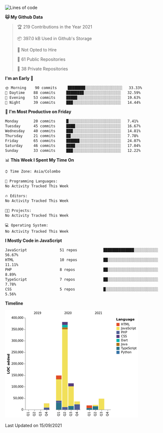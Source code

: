 
<!--START_SECTION:waka-->
![Lines of code](https://img.shields.io/badge/From%20Hello%20World%20I%27ve%20Written-800931%20lines%20of%20code-blue)

**🐱 My Github Data** 

> 🏆 219 Contributions in the Year 2021
 > 
> 📦 397.0 kB Used in Github's Storage 
 > 
> 🚫 Not Opted to Hire
 > 
> 📜 61 Public Repositories 
 > 
> 🔑 38 Private Repositories  
 > 
**I'm an Early 🐤** 

```text
🌞 Morning    90 commits     ████████░░░░░░░░░░░░░░░░░   33.33% 
🌆 Daytime    88 commits     ████████░░░░░░░░░░░░░░░░░   32.59% 
🌃 Evening    53 commits     █████░░░░░░░░░░░░░░░░░░░░   19.63% 
🌙 Night      39 commits     ███░░░░░░░░░░░░░░░░░░░░░░   14.44%

```
📅 **I'm Most Productive on Friday** 

```text
Monday       20 commits     █░░░░░░░░░░░░░░░░░░░░░░░░   7.41% 
Tuesday      45 commits     ████░░░░░░░░░░░░░░░░░░░░░   16.67% 
Wednesday    40 commits     ███░░░░░░░░░░░░░░░░░░░░░░   14.81% 
Thursday     21 commits     ██░░░░░░░░░░░░░░░░░░░░░░░   7.78% 
Friday       65 commits     ██████░░░░░░░░░░░░░░░░░░░   24.07% 
Saturday     46 commits     ████░░░░░░░░░░░░░░░░░░░░░   17.04% 
Sunday       33 commits     ███░░░░░░░░░░░░░░░░░░░░░░   12.22%

```


📊 **This Week I Spent My Time On** 

```text
⌚︎ Time Zone: Asia/Colombo

💬 Programming Languages: 
No Activity Tracked This Week

🔥 Editors: 
No Activity Tracked This Week

🐱‍💻 Projects: 
No Activity Tracked This Week

💻 Operating System: 
No Activity Tracked This Week

```

**I Mostly Code in JavaScript** 

```text
JavaScript               51 repos            ██████████████░░░░░░░░░░░   56.67% 
HTML                     10 repos            ██░░░░░░░░░░░░░░░░░░░░░░░   11.11% 
PHP                      8 repos             ██░░░░░░░░░░░░░░░░░░░░░░░   8.89% 
TypeScript               7 repos             ██░░░░░░░░░░░░░░░░░░░░░░░   7.78% 
CSS                      5 repos             █░░░░░░░░░░░░░░░░░░░░░░░░   5.56%

```


**Timeline**

![Chart not found](https://raw.githubusercontent.com/ccweerasinghe1994/ccweerasinghe1994/master/charts/bar_graph.png) 


 Last Updated on 15/09/2021
<!--END_SECTION:waka-->
